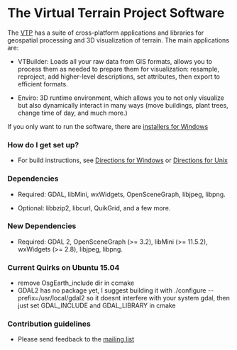 # The Virtual Terrain Project Software #

The [VTP](http://vterrain.org/) has a suite of cross-platform applications and libraries for geospatial processing and 3D visualization of terrain. The main applications are:

* VTBuilder: Loads all your raw data from GIS formats, allows you to process them as needed to prepare them for visualization: resample, reproject, add higher-level descriptions, set attributes, then export to efficient formats.

* Enviro: 3D runtime environment, which allows you to not only visualize but also dynamically interact in many ways (move buildings, plant trees, change time of day, and much more.)

If you only want to run the software, there are [installers for Windows](http://vterrain.org/Notify/)

### How do I get set up? ###

* For build instructions, see [Directions for Windows](http://vterrain.org/Distrib/win.html) or [Directions for Unix](http://vterrain.org/Distrib/unix.html)

### Dependencies ###

* Required: GDAL, libMini, wxWidgets, OpenSceneGraph, libjpeg, libpng.

* Optional: libbzip2, libcurl, QuikGrid, and a few more.

### New Dependencies ###

* Required: GDAL 2, OpenSceneGraph (>= 3.2), libMini (>= 11.5.2), wxWidgets (>= 2.8), libjpeg, libpng.

### Current Quirks on Ubuntu 15.04 ###

* remove OsgEarth_include dir in ccmake
* GDAL2 has no package yet, I suggest building it with ./configure --prefix=/usr/local/gdal2 so it doesnt interfere with your system gdal, then just set GDAL_INCLUDE and GDAL_LIBRARY in cmake

### Contribution guidelines ###

* Please send feedback to the [mailing list](https://groups.yahoo.com/neo/groups/vtp/info)
